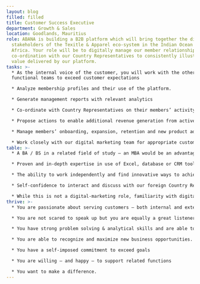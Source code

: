 ```yaml
---
layout: blog
filled: filled
title: Customer Success Executive
department: Growth & Sales
location: Goodlands, Mauritius
role: ABANA is building a B2B platform which will bring together the diverse
  stakeholders of the Texitle & Apparel eco-system in the Indian Ocean and
  Africa. Your role will be to digitally manage our member relationships in
  co-ordination with our Country Representatives to consistently illustrate the
  value delivered by our platform.
tasks: >-
  * As the internal voice of the customer, you will work with the other
  functional teams to exceed customer expectations

  * Analyze membership profiles and their use of the platform.

  * Generate management reports with relevant analytics

  * Co-ordinate with Country Representatives on their members’ activity.

  * Propose actions to enable additional revenue generation from active members including new platform functionalities.

  * Manage members’ onboarding, expansion, retention and new product adoption.

  * Work closely with our digital marketing team for appropriate customer communication.
table: >-
  * A BA / BS in a related field of study – an MBA would be an advantage.

  * Proven and in-depth expertise in use of Excel, database or CRM tools.

  * The ability to work independently and find innovative ways to achieve objectives.

  * Self-confidence to interact and discuss with our foreign Country Representatives.

  * While this is not a digital-marketing role, familiarity with digital marketing tools and methodologies would be useful.
thrive: >-
  * You are passionate about serving customers – both internal and external.

  * You are not scared to speak up but you are equally a great listener

  * You have strong problem solving & analytical skills and are able to bring solutions that deliver real business value.

  * You are able to recognize and maximize new business opportunities.

  * You have a self-imposed commitment to exceed goals

  * You are willing – and happy – to support related functions

  * You want to make a difference.
---
```

